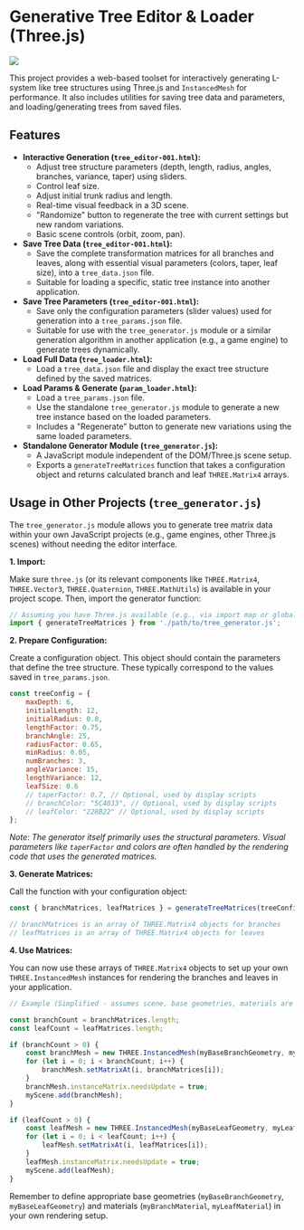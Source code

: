 # Generative Tree Editor & Loader (Three.js)

<img src="assets/tree_editor.png" />

This project provides a web-based toolset for interactively generating L-system like tree structures using Three.js and `InstancedMesh` for performance. It also includes utilities for saving tree data and parameters, and loading/generating trees from saved files.

## Features

*   **Interactive Generation (`tree_editor-001.html`):**
    *   Adjust tree structure parameters (depth, length, radius, angles, branches, variance, taper) using sliders.
    *   Control leaf size.
    *   Adjust initial trunk radius and length.
    *   Real-time visual feedback in a 3D scene.
    *   "Randomize" button to regenerate the tree with current settings but new random variations.
    *   Basic scene controls (orbit, zoom, pan).
*   **Save Tree Data (`tree_editor-001.html`):**
    *   Save the complete transformation matrices for all branches and leaves, along with essential visual parameters (colors, taper, leaf size), into a `tree_data.json` file.
    *   Suitable for loading a specific, static tree instance into another application.
*   **Save Tree Parameters (`tree_editor-001.html`):**
    *   Save only the configuration parameters (slider values) used for generation into a `tree_params.json` file.
    *   Suitable for use with the `tree_generator.js` module or a similar generation algorithm in another application (e.g., a game engine) to generate trees dynamically.
*   **Load Full Data (`tree_loader.html`):**
    *   Load a `tree_data.json` file and display the exact tree structure defined by the saved matrices.
*   **Load Params & Generate (`param_loader.html`):**
    *   Load a `tree_params.json` file.
    *   Use the standalone `tree_generator.js` module to generate a new tree instance based on the loaded parameters.
    *   Includes a "Regenerate" button to generate new variations using the same loaded parameters.
*   **Standalone Generator Module (`tree_generator.js`):**
    *   A JavaScript module independent of the DOM/Three.js scene setup.
    *   Exports a `generateTreeMatrices` function that takes a configuration object and returns calculated branch and leaf `THREE.Matrix4` arrays.

## Usage in Other Projects (`tree_generator.js`)

The `tree_generator.js` module allows you to generate tree matrix data within your own JavaScript projects (e.g., game engines, other Three.js scenes) without needing the editor interface.

**1. Import:**

Make sure `three.js` (or its relevant components like `THREE.Matrix4`, `THREE.Vector3`, `THREE.Quaternion`, `THREE.MathUtils`) is available in your project scope. Then, import the generator function:

```javascript
// Assuming you have Three.js available (e.g., via import map or global)
import { generateTreeMatrices } from './path/to/tree_generator.js';
```

**2. Prepare Configuration:**

Create a configuration object. This object should contain the parameters that define the tree structure. These typically correspond to the values saved in `tree_params.json`.

```javascript
const treeConfig = {
    maxDepth: 6,
    initialLength: 12,
    initialRadius: 0.8,
    lengthFactor: 0.75,
    branchAngle: 25,
    radiusFactor: 0.65,
    minRadius: 0.05,
    numBranches: 3,
    angleVariance: 15,
    lengthVariance: 12,
    leafSize: 0.6
    // taperFactor: 0.7, // Optional, used by display scripts
    // branchColor: "5C4033", // Optional, used by display scripts
    // leafColor: "228B22" // Optional, used by display scripts
};
```
*Note: The generator itself primarily uses the structural parameters. Visual parameters like `taperFactor` and colors are often handled by the rendering code that *uses* the generated matrices.*

**3. Generate Matrices:**

Call the function with your configuration object:

```javascript
const { branchMatrices, leafMatrices } = generateTreeMatrices(treeConfig);

// branchMatrices is an array of THREE.Matrix4 objects for branches
// leafMatrices is an array of THREE.Matrix4 objects for leaves
```

**4. Use Matrices:**

You can now use these arrays of `THREE.Matrix4` objects to set up your own `THREE.InstancedMesh` instances for rendering the branches and leaves in your application.

```javascript
// Example (Simplified - assumes scene, base geometries, materials are set up)

const branchCount = branchMatrices.length;
const leafCount = leafMatrices.length;

if (branchCount > 0) {
    const branchMesh = new THREE.InstancedMesh(myBaseBranchGeometry, myBranchMaterial, branchCount);
    for (let i = 0; i < branchCount; i++) {
        branchMesh.setMatrixAt(i, branchMatrices[i]);
    }
    branchMesh.instanceMatrix.needsUpdate = true;
    myScene.add(branchMesh);
}

if (leafCount > 0) {
    const leafMesh = new THREE.InstancedMesh(myBaseLeafGeometry, myLeafMaterial, leafCount);
    for (let i = 0; i < leafCount; i++) {
        leafMesh.setMatrixAt(i, leafMatrices[i]);
    }
    leafMesh.instanceMatrix.needsUpdate = true;
    myScene.add(leafMesh);
}
```

Remember to define appropriate base geometries (`myBaseBranchGeometry`, `myBaseLeafGeometry`) and materials (`myBranchMaterial`, `myLeafMaterial`) in your own rendering setup. 
